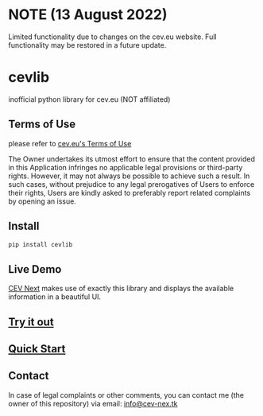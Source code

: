 # NOTE (13 August 2022)
Limited functionality due to changes on the cev.eu website. Full functionality may be restored in a future update.

# cevlib
inofficial python library for cev.eu (NOT affiliated)

## Terms of Use
please refer to [cev.eu's Terms of Use](https://www.cev.eu/terms-of-use/)

The Owner undertakes its utmost effort to ensure that the content provided in this Application infringes no applicable legal provisions or third-party rights. However, it may not always be possible to achieve such a result.
In such cases, without prejudice to any legal prerogatives of Users to enforce their rights, Users are kindly asked to preferably report related complaints by opening an issue.

## Install
```sh
pip install cevlib
```

## Live Demo
[CEV Next](https://cev-nex.tk/#/) makes use of exactly this library and displays the available information in a beautiful UI.

## [Try it out](https://cev-nex.tk/#/cevlib/wiki)

## [Quick Start](https://github.com/dxstiny/cevlib/wiki)

## Contact
In case of legal complaints or other comments, you can contact me (the owner of this repository) via email: info@cev-nex.tk
